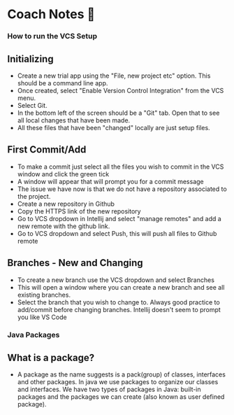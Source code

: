 # Coach Notes 📝


### How to run the VCS Setup

## Initializing
- Create a new trial app using the "File, new project etc" option.  This should be a command line app.
- Once created, select "Enable Version Control Integration" from the VCS menu.
- Select Git.
- In the bottom left of the screen should be a "Git" tab.  Open that to see all local changes that have been made.
- All these files that have been "changed" locally are just setup files.

## First Commit/Add
- To make a commit just select all the files you wish to commit in the VCS window and click the green tick
- A window will appear that will prompt you for a commit message
- The issue we have now is that we do not have a repository associated to the project.
- Create a new repository in Github
- Copy the HTTPS link of the new repository
- Go to VCS dropdown in Intellij and select "manage remotes" and add a new remote with the github link.
- Go to VCS dropdown and select Push, this will push all files to Github remote

## Branches - New and Changing
- To create a new branch use the VCS dropdown and select Branches
- This will open a window where you can create a new branch and see all existing branches.
- Select the branch that you wish to change to.  Always good practice to add/commit before changing branches.  Intellij doesn't seem to prompt you like VS Code


### Java Packages

## What is a package?
- A package as the name suggests is a pack(group) of classes, interfaces and other packages. In java we use packages to organize our classes and interfaces. We have two types of packages in Java: 
built-in packages and the packages we can create (also known as user defined package).